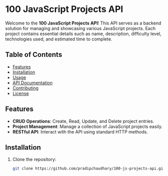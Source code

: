 # 100 JavaScript Projects API

Welcome to the **100 JavaScript Projects API**! This API serves as a backend solution for managing and showcasing various JavaScript projects. Each project contains essential details such as name, description, difficulty level, technologies used, and estimated time to complete.

## Table of Contents

-   [Features](#features)
-   [Installation](#installation)
-   [Usage](#usage)
-   [API Documentation](#api-documentation)
-   [Contributing](#contributing)
-   [License](#license)

## Features

-   **CRUD Operations**: Create, Read, Update, and Delete project entries.
-   **Project Management**: Manage a collection of JavaScript projects easily.
-   **RESTful API**: Interact with the API using standard HTTP methods.

## Installation

1. Clone the repository:
    ```bash
    git clone https://github.com/pradipchaudhary/100-js-projects-api.git
    ```
